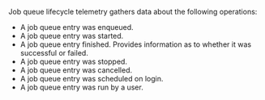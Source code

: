 Job queue lifecycle telemetry gathers data about the following operations: 

- A job queue entry was enqueued.
- A job queue entry was started.
- A job queue entry finished. Provides information as to whether it was successful or failed.
- A job queue entry was stopped.
- A job queue entry was cancelled.
- A job queue entry was scheduled on login.
- A job queue entry was run by a user.
